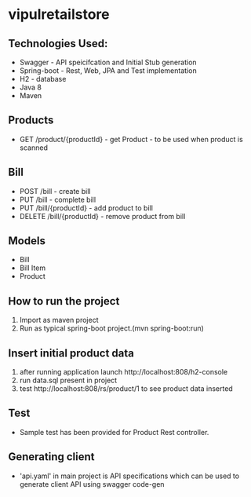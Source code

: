 # vipulretailstore

## Technologies Used:
* Swagger - API speicifcation and Initial Stub generation
* Spring-boot - Rest, Web, JPA and Test implementation
* H2 - database
* Java 8
* Maven

## Products
*  GET /product/{productId} - get Product - to be used when product is scanned

## Bill
*  POST /bill - create bill
*  PUT /bill - complete bill
*  PUT /bill/{productId} - add product to bill
*  DELETE /bill/{productId} - remove product from bill

## Models
* Bill
* Bill Item
* Product

## How to run the project
1. Import as maven project
2. Run as typical spring-boot project.(mvn spring-boot:run)

## Insert initial product data
1. after running application launch http://localhost:808/h2-console
2. run data.sql present in project 
3. test http://localhost:808/rs/product/1 to see product data inserted

## Test
* Sample test has been provided for Product Rest controller.

## Generating client
* 'api.yaml' in main project is API specifications which can be used to generate client API using swagger code-gen 
